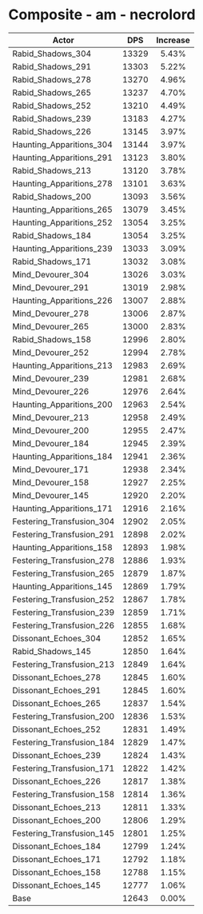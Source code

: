 # Composite - am - necrolord
| Actor | DPS | Increase |
|---|:---:|:---:|
|Rabid_Shadows_304|13329|5.43%|
|Rabid_Shadows_291|13303|5.22%|
|Rabid_Shadows_278|13270|4.96%|
|Rabid_Shadows_265|13237|4.70%|
|Rabid_Shadows_252|13210|4.49%|
|Rabid_Shadows_239|13183|4.27%|
|Rabid_Shadows_226|13145|3.97%|
|Haunting_Apparitions_304|13144|3.97%|
|Haunting_Apparitions_291|13123|3.80%|
|Rabid_Shadows_213|13120|3.78%|
|Haunting_Apparitions_278|13101|3.63%|
|Rabid_Shadows_200|13093|3.56%|
|Haunting_Apparitions_265|13079|3.45%|
|Haunting_Apparitions_252|13054|3.25%|
|Rabid_Shadows_184|13054|3.25%|
|Haunting_Apparitions_239|13033|3.09%|
|Rabid_Shadows_171|13032|3.08%|
|Mind_Devourer_304|13026|3.03%|
|Mind_Devourer_291|13019|2.98%|
|Haunting_Apparitions_226|13007|2.88%|
|Mind_Devourer_278|13006|2.87%|
|Mind_Devourer_265|13000|2.83%|
|Rabid_Shadows_158|12996|2.80%|
|Mind_Devourer_252|12994|2.78%|
|Haunting_Apparitions_213|12983|2.69%|
|Mind_Devourer_239|12981|2.68%|
|Mind_Devourer_226|12976|2.64%|
|Haunting_Apparitions_200|12963|2.54%|
|Mind_Devourer_213|12958|2.49%|
|Mind_Devourer_200|12955|2.47%|
|Mind_Devourer_184|12945|2.39%|
|Haunting_Apparitions_184|12941|2.36%|
|Mind_Devourer_171|12938|2.34%|
|Mind_Devourer_158|12927|2.25%|
|Mind_Devourer_145|12920|2.20%|
|Haunting_Apparitions_171|12916|2.16%|
|Festering_Transfusion_304|12902|2.05%|
|Festering_Transfusion_291|12898|2.02%|
|Haunting_Apparitions_158|12893|1.98%|
|Festering_Transfusion_278|12886|1.93%|
|Festering_Transfusion_265|12879|1.87%|
|Haunting_Apparitions_145|12869|1.79%|
|Festering_Transfusion_252|12867|1.78%|
|Festering_Transfusion_239|12859|1.71%|
|Festering_Transfusion_226|12855|1.68%|
|Dissonant_Echoes_304|12852|1.65%|
|Rabid_Shadows_145|12850|1.64%|
|Festering_Transfusion_213|12849|1.64%|
|Dissonant_Echoes_278|12845|1.60%|
|Dissonant_Echoes_291|12845|1.60%|
|Dissonant_Echoes_265|12837|1.54%|
|Festering_Transfusion_200|12836|1.53%|
|Dissonant_Echoes_252|12831|1.49%|
|Festering_Transfusion_184|12829|1.47%|
|Dissonant_Echoes_239|12824|1.43%|
|Festering_Transfusion_171|12822|1.42%|
|Dissonant_Echoes_226|12817|1.38%|
|Festering_Transfusion_158|12814|1.36%|
|Dissonant_Echoes_213|12811|1.33%|
|Dissonant_Echoes_200|12806|1.29%|
|Festering_Transfusion_145|12801|1.25%|
|Dissonant_Echoes_184|12799|1.24%|
|Dissonant_Echoes_171|12792|1.18%|
|Dissonant_Echoes_158|12788|1.15%|
|Dissonant_Echoes_145|12777|1.06%|
|Base|12643|0.00%|
